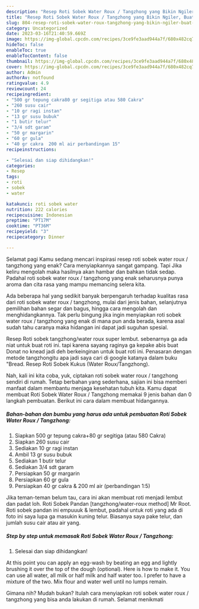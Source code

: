 ```yaml
---
description: "Resep Roti Sobek Water Roux / Tangzhong yang Bikin Ngiler, Buat Buka Puasa Enak Banget"
title: "Resep Roti Sobek Water Roux / Tangzhong yang Bikin Ngiler, Buat Buka Puasa Enak Banget"
slug: 804-resep-roti-sobek-water-roux-tangzhong-yang-bikin-ngiler-buat-buka-puasa-enak-banget
category: Uncategorized
date: 2023-03-16T21:40:59.669Z
image: https://img-global.cpcdn.com/recipes/3ce9fe3aad944a7f/680x482cq70/roti-sobek-water-roux-tangzhong-foto-resep-utama.jpg
hideToc: false
enableToc: true
enableTocContent: false
thumbnail: https://img-global.cpcdn.com/recipes/3ce9fe3aad944a7f/680x482cq70/roti-sobek-water-roux-tangzhong-foto-resep-utama.jpg
cover: https://img-global.cpcdn.com/recipes/3ce9fe3aad944a7f/680x482cq70/roti-sobek-water-roux-tangzhong-foto-resep-utama.jpg
author: Admin
authorAv: notfound
ratingvalue: 4.9
reviewcount: 24
recipeingredient:
- "500 gr tepung cakra80 gr segitiga atau 580 Cakra"
- "260 susu cair"
- "10 gr ragi instan"
- "13 gr susu bubuk"
- "1 butir telur"
- "3/4 sdt garam"
- "50 gr margarin"
- "60 gr gula"
- "40 gr cakra  200 ml air perbandingan 15"
recipeinstructions:

- "Selesai dan siap dihidangkan!"
categories:
- Resep
tags:
- roti
- sobek
- water

katakunci: roti sobek water 
nutrition: 222 calories
recipecuisine: Indonesian
preptime: "PT17M"
cooktime: "PT36M"
recipeyield: "3"
recipecategory: Dinner

---
```



Selamat pagi Kamu sedang mencari inspirasi resep roti sobek water roux / tangzhong yang enak? Cara menyiapkannya sangat gampang. Tapi Jika keliru mengolah maka hasilnya akan hambar dan bahkan tidak sedap. Padahal roti sobek water roux / tangzhong yang enak seharusnya punya aroma dan cita rasa yang mampu memancing selera kita.


Ada beberapa hal yang sedikit banyak berpengaruh terhadap kualitas rasa dari roti sobek water roux / tangzhong, mulai dari jenis bahan, selanjutnya pemilihan bahan segar dan bagus, hingga cara mengolah dan menghidangkannya. Tak perlu bingung jika ingin menyiapkan roti sobek water roux / tangzhong yang enak di mana pun anda berada, karena asal sudah tahu caranya maka hidangan ini dapat jadi suguhan spesial.

Resep Roti sobek tangzhong/water roux super lembut. sebenarnya ga ada niat untuk buat roti ini. tapi karena sayang raginya ga kepake abis buat Donat no knead jadi deh berkeinginan untuk buat roti ini. Penasaran dengan metode tangzhongitu apa jadi saya cari di google katanya dalam buku &#34;Bread. Resep Roti Sobek Kukus (Water Roux/Tangzhong).


Nah, kali ini kita coba, yuk, ciptakan roti sobek water roux / tangzhong sendiri di rumah. Tetap berbahan yang sederhana, sajian ini bisa memberi manfaat dalam membantu menjaga kesehatan tubuh kita. Kamu dapat membuat Roti Sobek Water Roux / Tangzhong memakai 9 jenis bahan dan 0 langkah pembuatan. Berikut ini cara dalam membuat hidangannya.

<!--inarticleads1-->

##### Bahan-bahan dan bumbu yang harus ada untuk pembuatan Roti Sobek Water Roux / Tangzhong:

1. Siapkan 500 gr tepung cakra+80 gr segitiga (atau 580 Cakra)
1. Siapkan 260 susu cair
1. Sediakan 10 gr ragi instan
1. Ambil 13 gr susu bubuk
1. Sediakan 1 butir telur
1. Sediakan 3/4 sdt garam
1. Persiapkan 50 gr margarin
1. Persiapkan 60 gr gula
1. Persiapkan 40 gr cakra &amp; 200 ml air (perbandingan 1:5)


Jika teman-teman belum tau, cara ini akan membuat roti menjadi lembut dan padat loh. Roti Sobek Pandan [tangzhong/water-roux method] Mr Root. Roti sobek pandan ini empuuuk &amp; lembut, padahal untuk roti yang ada di foto ini saya lupa ga masukin kuning telur. Biasanya saya pake telur, dan jumlah susu cair atau air yang. 

<!--inarticleads2-->

##### Step by step untuk memasak Roti Sobek Water Roux / Tangzhong:


1. Selesai dan siap dihidangkan!

At this point you can apply an egg-wash by beating an egg and lightly brushing it over the top of the dough (optional). Here is how to make it. You can use all water, all milk or half milk and half water too. I prefer to have a mixture of the two. Mix flour and water well until no lumps remain. 

Gimana nih? Mudah bukan? Itulah cara menyiapkan roti sobek water roux / tangzhong yang bisa anda lakukan di rumah. Selamat menikmati
